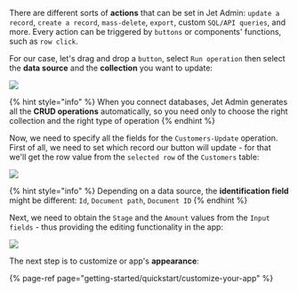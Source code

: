 There are different sorts of **actions** that can be set in Jet Admin: `update a record`, `create a record`, `mass-delete`, `export`, custom `SQL/API queries`, and more. Every action can be triggered by `buttons` or components' functions, such as `row click`.

For our case, let's drag and drop a `button`, select `Run operation` then select the **data source** and the **collection** you want to update:

![](https://gblobscdn.gitbook.com/assets%2F-LQ08RFAKZvFADEiXKFy%2F-MibfkEEy6_1P2EGaXDX%2F-MicAufZ84vmymZerwkW%2FQuickstart-components8.gif?alt=media&token=676079a8-a9d0-4873-a5b6-3b4c66b18f93)

{% hint style="info" %}
When you connect databases, Jet Admin generates all the **CRUD operations** automatically, so you need only to choose the right collection and the right type of operation
{% endhint %}

Now, we need to specify all the fields for the `Customers-Update` operation. First of all, we need to set which record our button will update - for that we'll get the row value from the `selected row` of the `Customers` table:

![](https://gblobscdn.gitbook.com/assets%2F-LQ08RFAKZvFADEiXKFy%2F-MibfkEEy6_1P2EGaXDX%2F-MicDj1orzHUICpthcTy%2FQuickstart-components9.gif?alt=media&token=b2e6d43e-87a3-4f87-81a0-1adb8aa3bb0d)

{% hint style="info" %}
Depending on a data source, the **identification field** might be different: `Id`, `Document path`, `Document ID`
{% endhint %}

Next, we need to obtain the `Stage` and the `Amount` values from the `Input fields` - thus providing the editing functionality in the app:

![](https://gblobscdn.gitbook.com/assets%2F-LQ08RFAKZvFADEiXKFy%2F-MibfkEEy6_1P2EGaXDX%2F-MicFnriQONOjwXmPQcW%2FQuickstart-components10.gif?alt=media&token=c9e454de-decc-4ae7-be2c-2503c3a4c2c2)

The next step is to customize or app's **appearance**:

{% page-ref page="getting-started/quickstart/customize-your-app" %}

